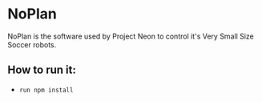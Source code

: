 # NoPlan

NoPlan is the software used by Project Neon to control it's Very Small Size Soccer robots.

## How to run it:

  - `run npm install`